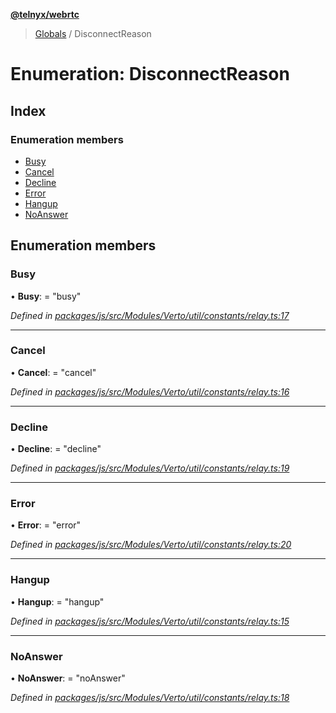 **[@telnyx/webrtc](../README.md)**

> [Globals](../README.md) / DisconnectReason

# Enumeration: DisconnectReason

## Index

### Enumeration members

* [Busy](disconnectreason.md#busy)
* [Cancel](disconnectreason.md#cancel)
* [Decline](disconnectreason.md#decline)
* [Error](disconnectreason.md#error)
* [Hangup](disconnectreason.md#hangup)
* [NoAnswer](disconnectreason.md#noanswer)

## Enumeration members

### Busy

•  **Busy**:  = "busy"

*Defined in [packages/js/src/Modules/Verto/util/constants/relay.ts:17](https://github.com/team-telnyx/webrtc/blob/main/packages/js/src/Modules/Verto/util/constants/relay.ts#L17)*

___

### Cancel

•  **Cancel**:  = "cancel"

*Defined in [packages/js/src/Modules/Verto/util/constants/relay.ts:16](https://github.com/team-telnyx/webrtc/blob/main/packages/js/src/Modules/Verto/util/constants/relay.ts#L16)*

___

### Decline

•  **Decline**:  = "decline"

*Defined in [packages/js/src/Modules/Verto/util/constants/relay.ts:19](https://github.com/team-telnyx/webrtc/blob/main/packages/js/src/Modules/Verto/util/constants/relay.ts#L19)*

___

### Error

•  **Error**:  = "error"

*Defined in [packages/js/src/Modules/Verto/util/constants/relay.ts:20](https://github.com/team-telnyx/webrtc/blob/main/packages/js/src/Modules/Verto/util/constants/relay.ts#L20)*

___

### Hangup

•  **Hangup**:  = "hangup"

*Defined in [packages/js/src/Modules/Verto/util/constants/relay.ts:15](https://github.com/team-telnyx/webrtc/blob/main/packages/js/src/Modules/Verto/util/constants/relay.ts#L15)*

___

### NoAnswer

•  **NoAnswer**:  = "noAnswer"

*Defined in [packages/js/src/Modules/Verto/util/constants/relay.ts:18](https://github.com/team-telnyx/webrtc/blob/main/packages/js/src/Modules/Verto/util/constants/relay.ts#L18)*
